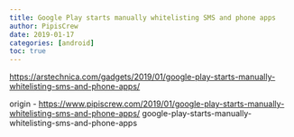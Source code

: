 ```yaml
---
title: Google Play starts manually whitelisting SMS and phone apps
author: PipisCrew
date: 2019-01-17
categories: [android]
toc: true
---
```


https://arstechnica.com/gadgets/2019/01/google-play-starts-manually-whitelisting-sms-and-phone-apps/

origin - https://www.pipiscrew.com/2019/01/google-play-starts-manually-whitelisting-sms-and-phone-apps/ google-play-starts-manually-whitelisting-sms-and-phone-apps